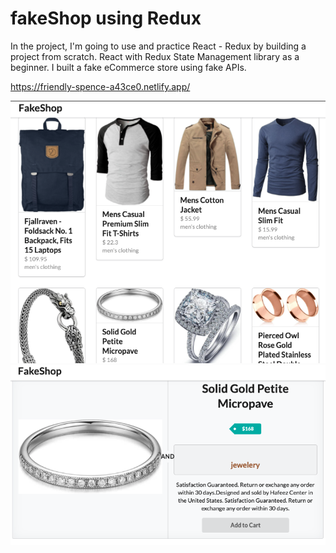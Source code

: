 # fakeShop using Redux

In the project, I'm going to use and practice React - Redux by building a project from scratch. React with Redux State Management library as a beginner. I built a fake eCommerce store using fake APIs.

https://friendly-spence-a43ce0.netlify.app/

<img src='https://github.com/TotoroDavid/fake-shop-using-redux-/blob/master/Screen%20Shot%202021-08-12%20at%208.29.01%20am.png?raw=true'>
<img src='https://github.com/TotoroDavid/fake-shop-using-redux-/blob/master/Screen%20Shot%202021-08-12%20at%208.29.14%20am.png?raw=true'>
